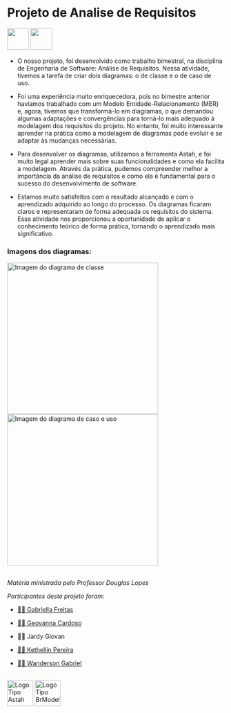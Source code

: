 <h1>
  Projeto de Analise de Requisitos
</h1>
<div>
  <img style="height:50px" src="https://github.com/gsfgabi/ProjetoAnalisedeRequisitos/assets/89532466/bf4c7b55-f147-4970-b543-a89de6a726f1"/> 
  <img style="height:50px" src="https://github.com/gsfgabi/ProjetoAnalisedeRequisitos/assets/89532466/c47d6746-f970-471d-989b-10b62fdfd5ee"/>
</div>

- <p>O nosso projeto, foi desenvolvido como trabalho bimestral, na disciplina de Engenharia de Software: Análise de Requisitos. Nessa atividade, tivemos a tarefa de criar dois diagramas: o de classe e o de caso de uso.</p> 

- <p>Foi uma experiência muito enriquecedora, pois no bimestre anterior havíamos trabalhado com um Modelo Entidade-Relacionamento (MER) e, agora, tivemos que transformá-lo em diagramas, o que demandou algumas adaptações e convergências para torná-lo mais adequado à modelagem dos requisitos do projeto. No entanto, foi muito interessante aprender na prática como a modelagem de diagramas pode evoluir e se adaptar às mudanças necessárias.</p> 

- <p>Para desenvolver os diagramas, utilizamos a ferramenta Astah, e foi muito legal aprender mais sobre suas funcionalidades e como ela facilita a modelagem. Através da prática, pudemos compreender melhor a importância da análise de requisitos e como ela é fundamental para o sucesso do desenvolvimento de software.</p> 

- <p>Estamos muito satisfeitos com o resultado alcançado e com o aprendizado adquirido ao longo do processo. Os diagramas ficaram claros e representaram de forma adequada os requisitos do sistema. Essa atividade nos proporcionou a oportunidade de aplicar o conhecimento teórico de forma prática, tornando o aprendizado mais significativo.</p>

<h3>Imagens dos diagramas:</h3>
<div>
  <img style="height:350px" src="https://github.com/gsfgabi/ProjetoAnalisedeRequisitos/assets/89532466/991035be-8e03-456f-bcfe-c0e7688b79e7" alt="Imagem do diagrama de classe"/> 
  <img style="height:350px; width:350px" src="https://github.com/gsfgabi/ProjetoAnalisedeRequisitos/assets/89532466/f609616c-e923-4758-8f87-495dc69b9f09" alt="Imagem do diagrama de caso e uso"/> 
</div>

<br>
<p><i>Matéria ministrada pelo Professor Douglas Lopes</i></p>
<p><i>Participantes deste projeto foram:</i></p>

- <a href ="https://github.com/gsfgabi"> 👩‍💻 Gabriella Freitas</a>

- <a href ="https://github.com/GiihCardoso"> 👩‍💻 Geovanna Cardoso</a>

- <p> 👨‍💻 Jardy Giovan</p>

- <a href ="https://github.com/Kethellin"> 👩‍💻 Kethellin Pereira</a>

- <a href ="https://github.com/WandersonGabri"> 👨‍💻 Wanderson Gabriel</a>  

<br>

<div>
  <img style="height:60px" src="https://github.com/gsfgabi/ProjetoAnalisedeRequisitos/assets/89532466/ba456b87-1d53-4b52-a037-34c77a7c75cf" alt="LogoTipo Astah"/>
  <img style="height:60px" src="https://app.brmodeloweb.com/5cceb53251d6e9827b44.svg" alt="LogoTipo BrModelo"/>
</div>

 

